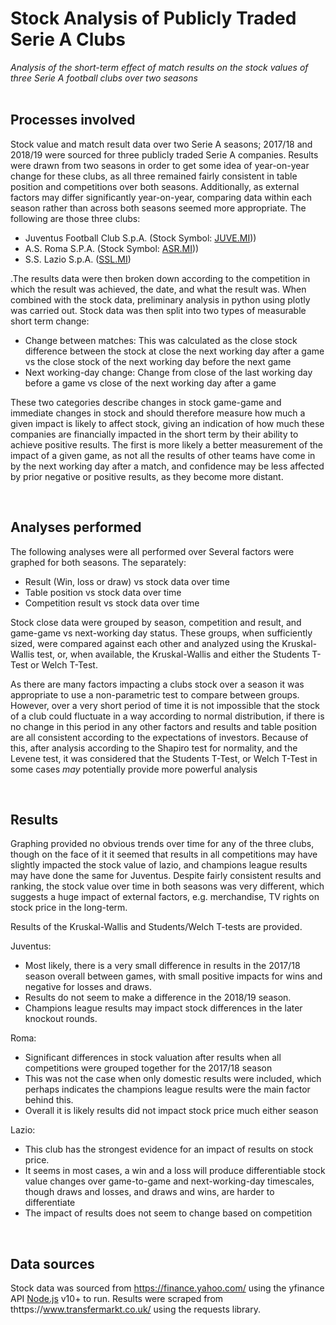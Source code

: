 # Stock Analysis of Publicly Traded Serie A Clubs  


 _Analysis of the short-term effect of match results on the stock values of three Serie A football clubs over two seasons_  
&nbsp;

## Processes involved

Stock value and match result data over two Serie A seasons; 2017/18 and 2018/19 were sourced for three publicly traded Serie A companies. Results were drawn from two seasons in order to get some idea of year-on-year change for these clubs, as all three remained fairly consistent in table position and competitions over both seasons. Additionally, as external factors may differ significantly year-on-year, comparing data within each season rather than across both seasons seemed more appropriate. The following are those three clubs:

 - Juventus Football Club S.p.A. (Stock Symbol: [JUVE.MI]))
 - A.S. Roma S.P.A. (Stock Symbol: [ASR.MI]))
 - S.S. Lazio S.p.A. ([SSL.MI])

.The results data were then broken down according to the competition in which the result was achieved, the date, and what the result was. When combined with the stock data, preliminary analysis in python using plotly was carried out. Stock data was then split into two types of measurable short term change:

 - Change between matches: This was calculated as the close stock difference between the stock at close the next working day after a game vs the close stock of the next working day before the next game
 - Next working-day change: Change from close of the last working day before a game vs close of the next working day after a game

These two categories describe changes in stock game-game and immediate changes in stock and should therefore measure how much a given impact is likely to affect stock, giving an indication of how much these companies are financially impacted in the short term by their ability to achieve positive results. The first is more likely a better measurement of the impact of a given game, as not all the results of other teams have come in by the next working day after a match, and confidence may be less affected by prior negative or positive results, as they become more distant. 

&nbsp;
## Analyses performed

The following analyses were all performed over
Several factors were graphed for both seasons. The separately:

 - Result (Win, loss or draw) vs stock data over time
 - Table position vs stock data over time
 - Competition result vs stock data over time

Stock close data were grouped by season, competition and result, and game-game vs next-working day status. These groups, when sufficiently sized, were compared against each other and analyzed using the Kruskal-Wallis test, or, when available, the Kruskal-Wallis and either the Students T-Test or Welch T-Test. 

As there are many factors impacting a clubs stock over a season it was appropriate to use a non-parametric test to compare between groups. However, over a very short period of time it is not impossible that the stock of a club could fluctuate in a way according to normal distribution, if there is no change in this period in any other factors and results and table position are all consistent according to the expectations of investors. Because of this, after analysis according to the Shapiro test for normality, and the Levene test, it was considered that the Students T-Test, or Welch T-Test in some cases _may_ potentially provide more powerful analysis

&nbsp;
## Results


Graphing provided no obvious trends over time for any of the three clubs, though on the face of it it seemed that results in all competitions may have slightly impacted the stock value of lazio, and champions league results may have done the same for Juventus. Despite fairly consistent results and ranking, the stock value over time in both seasons was very different, which suggests a huge impact of external factors, e.g. merchandise, TV rights on stock price in the long-term.

Results of the Kruskal-Wallis and Students/Welch T-tests are provided. 


Juventus: 

 - Most likely, there is a very small difference in results in the 2017/18 season overall between games, with small positive impacts for wins and negative for losses and draws.
 - Results do not seem to make a difference in the 2018/19 season. 
 - Champions league results may impact stock differences in the later knockout rounds. 
 

Roma: 

 - Significant differences in stock valuation after results when all competitions were grouped together for the 2017/18 season
 - This was not the case when only domestic results were included, which perhaps indicates the champions league results were the main factor behind this.
 - Overall it is likely results did not impact stock price much either season


Lazio:

 -  This club has the strongest evidence for an impact of results on stock price. 
 -  It seems in most cases, a win and a loss will produce differentiable stock value changes over game-to-game and next-working-day timescales, though draws and losses, and draws and wins, are harder to differentiate
 -  The impact of results does not seem to change based on competition



&nbsp;
## Data sources

Stock data was sourced from https://finance.yahoo.com/ using the yfinance API [Node.js](https://nodejs.org/) v10+ to run.
Results were scraped from thttps://www.transfermarkt.co.uk/ using the requests library.






[//]: # (These are reference links used in the body of this note and get stripped out when the markdown processor does its job. There is no need to format nicely because it shouldn't be seen. Thanks SO - http://stackoverflow.com/questions/4823468/store-comments-in-markdown-syntax)


   [JUVE.MI]: <https://finance.yahoo.com/quote/juve.mi/>
   [ASR.MI]: <https://finance.yahoo.com/quote/asr.mi/>
   [SSL.MI]: <https://finance.yahoo.com/quote/SSL.MI/>
   
